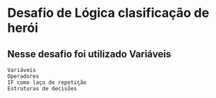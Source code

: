 # Desafio de Lógica clasificação de herói

## Nesse desafio foi utilizado Variáveis 
    Variáveis
    Operadores
    IF como laço de repetição
    Estruturas de decisões
    

